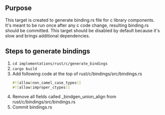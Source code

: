 ## Purpose
This target is created to generate binding.rs file for c library components.
It's meant to be run once after any c code change, resulting binding.rs should be committed. This target should be
disabled by default because it's slow and brings additional dependencies.

## Steps to generate bindings
1. ```cd implementations/rust/c/generate_bindings```
1. ```cargo build```
1. Add following code at the top of rust/c/bindings/src/bindings.rs
    ```rust
    #![allow(non_camel_case_types)]
    #![allow(improper_ctypes)]
    ```
1. Remove all fields called _bindgen_union_align from rust/c/bindings/src/bindings.rs
1. Commit bindings.rs